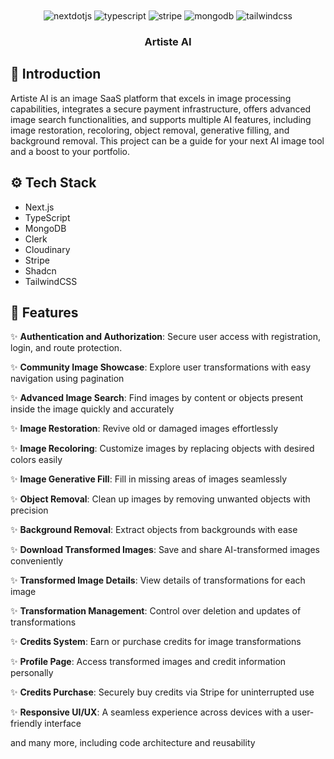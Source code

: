 <div align="center">
  <br />
    <!-- <a href="" target="_blank">
      <img src="https://github.com/sujatagunale/EasyRead/assets/151519281/daf9e91b-6342-4e9a-9361-8dc2bd01ce64" alt="Project Banner">
    </a> -->
  <br />

  <div>
    <img src="https://img.shields.io/badge/-Next_JS-black?style=for-the-badge&logoColor=white&logo=nextdotjs&color=000000" alt="nextdotjs" />
    <img src="https://img.shields.io/badge/-TypeScript-black?style=for-the-badge&logoColor=white&logo=typescript&color=3178C6" alt="typescript" />
    <img src="https://img.shields.io/badge/-Stripe-black?style=for-the-badge&logoColor=white&logo=stripe&color=008CDD" alt="stripe" />
    <img src="https://img.shields.io/badge/-MongoDB-black?style=for-the-badge&logoColor=white&logo=mongodb&color=47A248" alt="mongodb" />
    <img src="https://img.shields.io/badge/-Tailwind_CSS-black?style=for-the-badge&logoColor=white&logo=tailwindcss&color=06B6D4" alt="tailwindcss" />
  </div>

  <h3 align="center">Artiste AI</h3>

   <div align="center">
     <!-- Build this project step by step with our detailed tutorial on <a href="https://www.youtube.com/@javascriptmastery/videos" target="_blank"><b>JavaScript Mastery</b></a> YouTube. Join the JSM family! -->
    </div>
</div>

## <a name="introduction">🤖 Introduction</a>

Artiste AI is an image SaaS platform that excels in image processing capabilities, integrates a secure payment infrastructure, offers advanced image search functionalities, and supports multiple AI features, including image restoration, recoloring, object removal, generative filling, and background removal. This project can be a guide for your next AI image tool and a boost to your portfolio.

<!-- If you're getting started and need assistance or face any bugs, join our active Discord community with over 27k+ members. It's a place where people help each other out.

<a href="https://discord.com/invite/n6EdbFJ" target="_blank"><img src="https://github.com/sujatagunale/EasyRead/assets/151519281/618f4872-1e10-42da-8213-1d69e486d02e" /></a> -->

## <a name="tech-stack">⚙️ Tech Stack</a>

- Next.js
- TypeScript
- MongoDB
- Clerk
- Cloudinary
- Stripe
- Shadcn
- TailwindCSS

## <a name="features">🔋 Features</a>

✨ **Authentication and Authorization**: Secure user access with registration, login, and route protection.

✨ **Community Image Showcase**: Explore user transformations with easy navigation using pagination

✨ **Advanced Image Search**: Find images by content or objects present inside the image quickly and accurately

✨ **Image Restoration**: Revive old or damaged images effortlessly

✨ **Image Recoloring**: Customize images by replacing objects with desired colors easily

✨ **Image Generative Fill**: Fill in missing areas of images seamlessly

✨ **Object Removal**: Clean up images by removing unwanted objects with precision

✨ **Background Removal**: Extract objects from backgrounds with ease

✨ **Download Transformed Images**: Save and share AI-transformed images conveniently

✨ **Transformed Image Details**: View details of transformations for each image

✨ **Transformation Management**: Control over deletion and updates of transformations

✨ **Credits System**: Earn or purchase credits for image transformations

✨ **Profile Page**: Access transformed images and credit information personally

✨ **Credits Purchase**: Securely buy credits via Stripe for uninterrupted use

✨ **Responsive UI/UX**: A seamless experience across devices with a user-friendly interface

and many more, including code architecture and reusability
